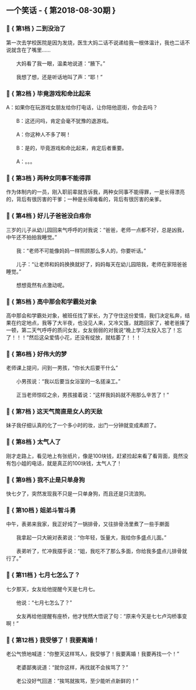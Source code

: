 ## 一个笑话 - { 第2018-08-30期 }
</hr>

### :jack_o_lantern: { 第1档 } 二到没治了
第一次去学校医院是因为发烧，医生大妈二话不说递给我一根体温计，我也二话不说就含在了嘴里……<br/><br/>　　大妈看了我一眼，温柔地说道：“腋下。”<br/><br/>　　我想了想，还是听话地叫了声：“耶！”


### :jack_o_lantern: { 第2档 } 毕竟游戏和命比起来
A：如果你在玩游戏女朋友给你打电话，让你陪他逛街，你会去吗？<br/><br/>　　B：这还问吗，肯定会毫不犹豫的退游戏。<br/><br/>　　A：你这种人不多了啊！<br/><br/>　　B：是的，毕竟游戏和命比起来，肯定后者重要。<br/><br/>　　A：。。。


### :jack_o_lantern: { 第3档 } 两种女同事不能得罪
作为体制内的一员，刚入职前辈就告诉我，两种女同事不能得罪，一是长得漂亮的，背后有很厉害的干爹；一种是长得难看的，背后有很厉害的亲爹。


### :jack_o_lantern: { 第4档 } 好儿子爸爸没白疼你
三岁的儿子从幼儿园回来气呼呼的对我说：“爸爸，老师一点都不好，总是凶我，中午还不拍拍我睡觉。”<br/><br/>　　我：“老师不可能像妈妈一样照顾那么多人的，你要听话。”<br/><br/>　　儿子：“让老师和妈妈换换就好了，妈妈每天在幼儿园陪我，老师在家陪爸爸睡觉。”<br/><br/>　　想想竟然有点激动呢。


### :jack_o_lantern: { 第5档 } 高中那会和学霸处对象
高中那会和学霸处对象，被班任找了家长，为了守住这份爱情，我们决定私奔，结果在约定地点，我等了大半夜，也没见人来，又冷又饿，就跑回家了，被老爸揍了一顿，第二天气呼呼的质问女友，女友弱弱的对我说“晚上学习太投入忘了！忘了！！！”然后这朵爱情小花，还没有绽放，就枯萎了！！！


### :jack_o_lantern: { 第6档 } 好伟大的梦
老师课上提问，问到一男孩，“你长大后要干什么”<br/><br/>　　小男孩说：“我以后要当女浴室的一名搓澡工。”<br/><br/>　　正当老师惊叹之余，男孩接着说：“这样我妈妈就不用那么辛苦了！”


### :jack_o_lantern: { 第7档 } 这天气简直是女人的天敌
妹子我仔细认真的化了一个多小时的妆，出门一分钟就变成素颜了。


### :jack_o_lantern: { 第8档 } 太气人了
刚才走路上，看见地上有张纸片，像是100块钱，赶紧捡起来看了看背面，竟然没有包小姐的电话，就是真正的100块钱，太气人了！


### :jack_o_lantern: { 第9档 } 我不止是只单身狗
快七夕了，突然发现我不只是一只单身狗，而且还是只流浪狗。


### :jack_o_lantern: { 第10档 } 姐弟斗智斗勇
中午，表弟来我家，我正好炖了一锅排骨，又往排骨汤里煮了一些手擀面<br/><br/>　　我拿起一只大碗对表弟说：“你年轻，饭量大，我给你多盛点儿面。”<br/><br/>　　表弟听了，忙冲我摆手说：“姐，我吃不了那么多面，你给我多盛点儿排骨就行了。”


### :jack_o_lantern: { 第11档 } 七月七怎么了？
七夕那天，女友给他提醒今天是七月七。<br/><br/>　　他说：“七月七怎么了？”<br/><br/>　　女友再给他提醒有座桥，他才恍然大悟说了句：“原来今天是七七卢沟桥事变啊！”


### :jack_o_lantern: { 第12档 } 我受够了！我要离婚！
老公气愤地喊道：“你整天这样骂人，我受够了！我要离婚！我要再找一个！”<br/><br/>　　老婆鄙夷说道：“就你这样，再找就不会挨骂了？”<br/><br/>　　老公没好气回道：“挨骂就挨骂，至少能听点新鲜的！”

